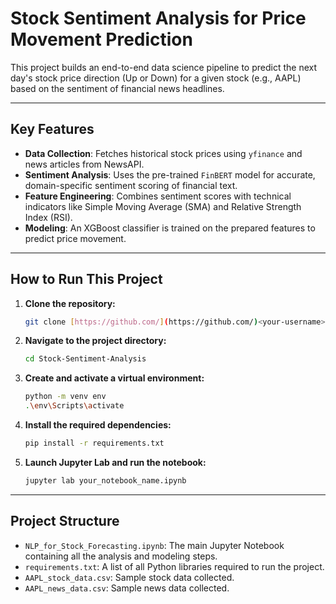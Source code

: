 # Stock Sentiment Analysis for Price Movement Prediction

This project builds an end-to-end data science pipeline to predict the next day's stock price direction (Up or Down) for a given stock (e.g., AAPL) based on the sentiment of financial news headlines.

---
## Key Features
- **Data Collection**: Fetches historical stock prices using `yfinance` and news articles from NewsAPI.
- **Sentiment Analysis**: Uses the pre-trained `FinBERT` model for accurate, domain-specific sentiment scoring of financial text.
- **Feature Engineering**: Combines sentiment scores with technical indicators like Simple Moving Average (SMA) and Relative Strength Index (RSI).
- **Modeling**: An XGBoost classifier is trained on the prepared features to predict price movement.

---
## How to Run This Project
1.  **Clone the repository:**
    ```bash
    git clone [https://github.com/](https://github.com/)<your-username>/Stock-Sentiment-Analysis.git
    ```
2.  **Navigate to the project directory:**
    ```bash
    cd Stock-Sentiment-Analysis
    ```
3.  **Create and activate a virtual environment:**
    ```bash
    python -m venv env
    .\env\Scripts\activate
    ```
4.  **Install the required dependencies:**
    ```bash
    pip install -r requirements.txt
    ```
5.  **Launch Jupyter Lab and run the notebook:**
    ```bash
    jupyter lab your_notebook_name.ipynb
    ```

---
## Project Structure
- `NLP_for_Stock_Forecasting.ipynb`: The main Jupyter Notebook containing all the analysis and modeling steps.
- `requirements.txt`: A list of all Python libraries required to run the project.
- `AAPL_stock_data.csv`: Sample stock data collected.
- `AAPL_news_data.csv`: Sample news data collected.
